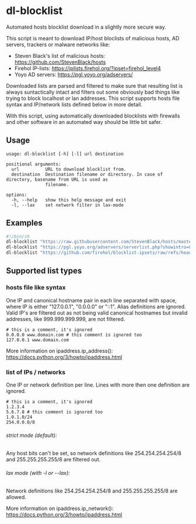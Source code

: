 # dl-blocklist

Automated hosts blocklist download in a slightly more secure way.

This script is meant to download IP/host bloclists of malicious hosts, AD servers, trackers or malware networks like:
- Steven Black's list of malicious hosts: https://github.com/StevenBlack/hosts
- Firehol IP-lists: https://iplists.firehol.org/?ipset=firehol_level4
- Yoyo AD servers: https://pgl.yoyo.org/adservers/

Downloaded lists are parsed and filtered to make sure that resulting list is always suntactically intact and filters out some obviously bad things like trying to block localhost or lan addresses. This script supports hosts file syntax and IP/network lists defined below in more detail.

With this script, using automatically downloaded blocklists with firewalls and other software in an automated way should be little bit safer.

## Usage

~~~
usage: dl-blocklist [-h] [-l] url destination

positional arguments:
  url          URL to download blocklist from.
  destination  Destination filename or directory. In case of directory, basename from URL is used as
               filename.

options:
  -h, --help   show this help message and exit
  -l, --lax    set network filter in lax-mode
~~~


## Examples
~~~sh
#!/bin/sh
dl-blocklist "https://raw.githubusercontent.com/StevenBlack/hosts/master/hosts" /var/blocklists/steven-black.txt
dl-blocklist "https://pgl.yoyo.org/adservers/serverlist.php?showintro=0;hostformat=hosts" /var/blocklists/yoyo-adservers.txt
dl-blocklist "https://github.com/firehol/blocklist-ipsets/raw/refs/heads/master/firehol_level4.netset" /var/blocklists/firehol_level4.txt
~~~

## Supported list types

### hosts file like syntax

One IP and canonical hostname pair in each line separated with space, where IP is either "127.0.0.1", "0.0.0.0" or "::1". Alias definitions are ignored. Valid IP's are filtered out as not being valid canonical hostnames but invalid addresses, like 999.999.999.999, are not filtered.

~~~
# this is a comment, it's ignored
0.0.0.0 www.domain.com # this comment is ignored too
127.0.0.1 www.domain.com
~~~

More information on ipaddress.ip\_address(): https://docs.python.org/3/howto/ipaddress.html

### list of IPs / networks

One IP or network definition per line. Lines with more then one definition are ignored.

~~~
# this is a comment, it's ignored
1.2.3.4
5.6.7.8 # this comment is ignored too
1.0.1.0/24
254.0.0.0/8
~~~

###### strict mode (default):
Any host bits can't be set, so network definitions like 254.254.254.254/8 and 255.255.255.255/8 are filtered out.
###### lax mode (with -l or --lax):
Network definitions like 254.254.254.254/8 and 255.255.255.255/8 are allowed.

More information on ipaddress.ip\_network(): https://docs.python.org/3/howto/ipaddress.html
